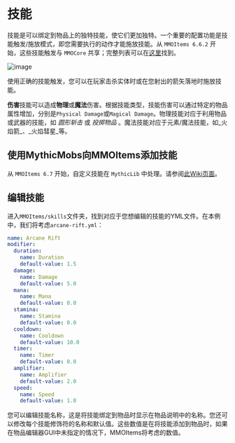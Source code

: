 # 技能

技能是可以绑定到物品上的独特技能，使它们更加独特。一个重要的配置功能是技能触发/施放模式，即您需要执行的动作才能施放技能。从 `MMOItems 6.6.2` 开始，这些技能触发与 `MMOCore` 共享；完整列表可以在[这里](https://gitlab.com/phoenix-dvpmt/mythiclib/-/wikis/Trigger%20Types)找到。

![image](uploads/cdb6e7c3c5149283e4a85f1b6d6c4d7e/image.png)

使用正确的技能触发，您可以在玩家击杀实体时或在您射出的箭矢落地时施放技能。

**伤害**技能可以造成**物理**或**魔法**伤害。根据技能类型，技能伤害可以通过特定的物品属性增加，分别是`Physical Damage`或`Magical Damage`。物理技能对应于利用物品或武器的技能，如 _圆形斩击_ 或 _投掷物品_ 。魔法技能对应于元素/魔法技能，如_火焰箭_、_火焰彗星_等。

## 使用MythicMobs向MMOItems添加技能

从 `MMOItems 6.7` 开始，自定义技能在 `MythicLib` 中处理。请参阅[此Wiki页面](https://gitlab.com/phoenix-dvpmt/mythiclib/-/wikis/Using%20MythicMobs)。

## 编辑技能

进入`MMOItems/skills`文件夹，找到对应于您想编辑的技能的YML文件。在本例中，我们将考虑`arcane-rift.yml`：

``` yaml
name: Arcane Rift
modifier:
  duration:
    name: Duration
    default-value: 1.5
  damage:
    name: Damage
    default-value: 5.0
  mana:
    name: Mana
    default-value: 0.0
  stamina:
    name: Stamina
    default-value: 0.0
  cooldown:
    name: Cooldown
    default-value: 10.0
  timer:
    name: Timer
    default-value: 0.0
  amplifier:
    name: Amplifier
    default-value: 2.0
  speed:
    name: Speed
    default-value: 1.0
```

您可以编辑技能名称，这是将技能绑定到物品时显示在物品说明中的名称。您还可以修改每个技能修饰符的名称和默认值。这些数值是在将技能添加到物品时，如果在物品编辑器GUI中未指定的情况下，MMOItems将考虑的数值。